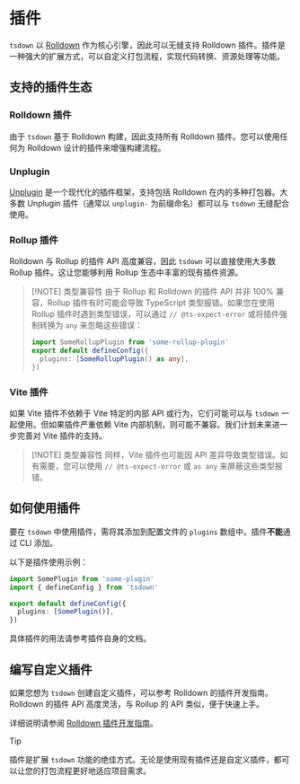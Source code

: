 # 插件

`tsdown` 以 [Rolldown](https://rolldown.rs) 作为核心引擎，因此可以无缝支持 Rolldown 插件。插件是一种强大的扩展方式，可以自定义打包流程，实现代码转换、资源处理等功能。

## 支持的插件生态

### Rolldown 插件

由于 `tsdown` 基于 Rolldown 构建，因此支持所有 Rolldown 插件。您可以使用任何为 Rolldown 设计的插件来增强构建流程。

### Unplugin

[Unplugin](https://unplugin.unjs.io/) 是一个现代化的插件框架，支持包括 Rolldown 在内的多种打包器。大多数 Unplugin 插件（通常以 `unplugin-` 为前缀命名）都可以与 `tsdown` 无缝配合使用。

### Rollup 插件

Rolldown 与 Rollup 的插件 API 高度兼容，因此 `tsdown` 可以直接使用大多数 Rollup 插件。这让您能够利用 Rollup 生态中丰富的现有插件资源。

> [!NOTE] 类型兼容性
> 由于 Rollup 和 Rolldown 的插件 API 并非 100% 兼容，Rollup 插件有时可能会导致 TypeScript 类型报错。如果您在使用 Rollup 插件时遇到类型错误，可以通过 `// @ts-expect-error` 或将插件强制转换为 `any` 来忽略这些错误：
>
> ```ts
> import SomeRollupPlugin from 'some-rollup-plugin'
> export default defineConfig({
>   plugins: [SomeRollupPlugin() as any],
> })
> ```

### Vite 插件

如果 Vite 插件不依赖于 Vite 特定的内部 API 或行为，它们可能可以与 `tsdown` 一起使用。但如果插件严重依赖 Vite 内部机制，则可能不兼容。我们计划未来进一步完善对 Vite 插件的支持。

> [!NOTE] 类型兼容性
> 同样，Vite 插件也可能因 API 差异导致类型错误。如有需要，您可以使用 `// @ts-expect-error` 或 `as any` 来屏蔽这些类型报错。

## 如何使用插件

要在 `tsdown` 中使用插件，需将其添加到配置文件的 `plugins` 数组中。插件**不能**通过 CLI 添加。

以下是插件使用示例：

```ts [tsdown.config.ts]
import SomePlugin from 'some-plugin'
import { defineConfig } from 'tsdown'

export default defineConfig({
  plugins: [SomePlugin()],
})
```

具体插件的用法请参考插件自身的文档。

## 编写自定义插件

如果您想为 `tsdown` 创建自定义插件，可以参考 Rolldown 的插件开发指南。Rolldown 的插件 API 高度灵活，与 Rollup 的 API 类似，便于快速上手。

详细说明请参阅 [Rolldown 插件开发指南](https://rolldown.rs/guide/plugin-development)。

> [!TIP]
> 插件是扩展 `tsdown` 功能的绝佳方式。无论是使用现有插件还是自定义插件，都可以让您的打包流程更好地适应项目需求。
